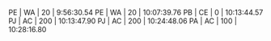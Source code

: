 PE | WA | 20 |  9:56:30.54 
PE | WA | 20 | 10:07:39.76 
PB | CE | 0 | 10:13:44.57 
PJ | AC | 200 | 10:13:47.90 
PJ | AC | 200 | 10:24:48.06 
PA | AC | 100 | 10:28:16.80 
